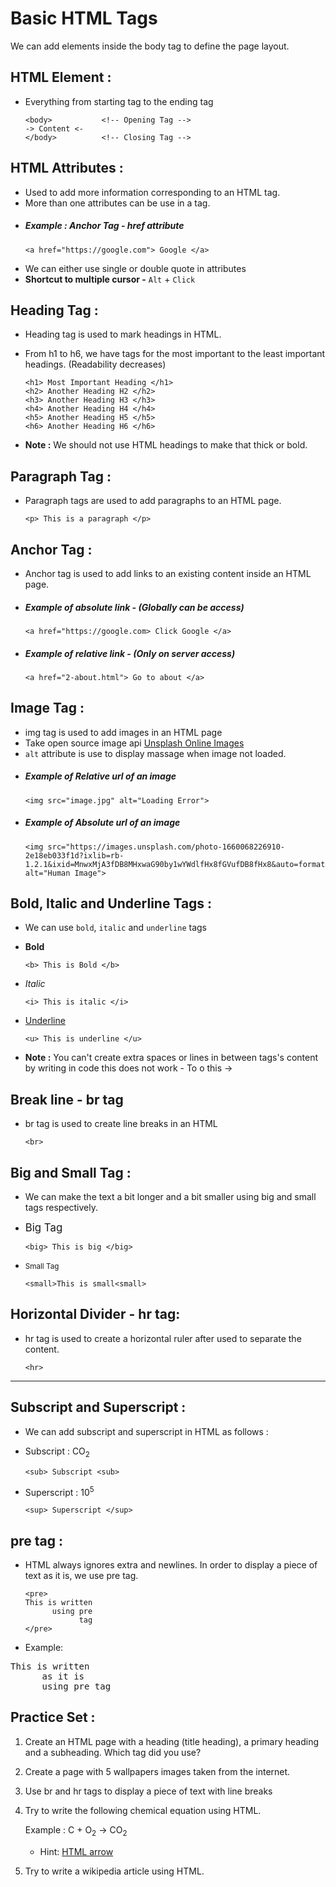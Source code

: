 # Basic HTML Tags
We can add elements inside the body tag to define the page layout.

## HTML Element :
* Everything from starting tag to the ending tag

      <body>           <!-- Opening Tag -->
      -> Content <-
      </body>          <!-- Closing Tag -->

## HTML Attributes :
* Used to add more information corresponding to an HTML tag.
* More than one attributes can be use in a tag.
* ##### Example : Anchor Tag - href attribute
      <a href="https://google.com"> Google </a>
* We can either use single or double quote in attributes
* **Shortcut to multiple cursor -** `Alt` + `Click`

## Heading Tag :
* Heading tag is used to mark headings in HTML.
* From h1 to h6, we have tags for the most important to the least important headings. (Readability decreases)

      <h1> Most Important Heading </h1>
      <h2> Another Heading H2 </h2>
      <h3> Another Heading H3 </h3>
      <h4> Another Heading H4 </h4>
      <h5> Another Heading H5 </h5>
      <h6> Another Heading H6 </h6>
* **Note :** We should not use HTML headings to make that thick or bold.

## Paragraph Tag :
* Paragraph tags are used to add paragraphs to an HTML page.

      <p> This is a paragraph </p>

## Anchor Tag :
* Anchor tag is used to add links to an existing content inside an HTML page.
* ##### Example of absolute link - (Globally can be access)
      <a href="https://google.com> Click Google </a>
* ##### Example of relative link - (Only on server access)
      <a href="2-about.html"> Go to about </a>

## Image Tag :
* img tag is used to add images in an HTML page
* Take open source image api [Unsplash Online Images](https://unsplash.com/)
* `alt` attribute is use to display massage when image not loaded.
* ##### Example of Relative url of an image
      <img src="image.jpg" alt="Loading Error">
* ##### Example of Absolute url of an image
      <img src="https://images.unsplash.com/photo-1660068226910-2e18eb033f1d?ixlib=rb-1.2.1&ixid=MnwxMjA3fDB8MHxwaG90by1wYWdlfHx8fGVufDB8fHx8&auto=format&fit=crop&w=1888&q=80" alt="Human Image">

## Bold, Italic and Underline Tags :
* We can use `bold`, `italic` and `underline` tags

* **Bold**

      <b> This is Bold </b>

* *Italic*

      <i> This is italic </i>

* <u>Underline</u>

      <u> This is underline </u>

* **Note :** You can't create extra spaces or lines in between tags's content by writing in code this does not work - To o this ->

## Break line - br tag
* br tag is used to create line breaks in an HTML

      <br>

## Big and Small Tag :
* We can make the text a bit longer and a bit smaller using big and small tags respectively.
* <big> Big Tag </big>

      <big> This is big </big>
* <small> Small Tag </small>

      <small>This is small<small>

## Horizontal Divider - hr tag:
* hr tag is used to create a horizontal ruler after used to separate the content.

      <hr>
<hr>

## Subscript and Superscript :
* We can add subscript and superscript in HTML as follows :
* Subscript : CO<sub>2</sub>

      <sub> Subscript <sub>

* Superscript : 10<sup>5<sup>

      <sup> Superscript </sup>

## pre tag :
* HTML always ignores extra and newlines. In order to display a piece of text as it is, we use pre tag.

      <pre>
      This is written
            using pre
                  tag
      </pre>
* Example:
<pre>This is written
      as it is
      using pre tag
</pre>

## Practice Set :
1. Create an HTML page with a heading (title heading), a primary heading and a subheading. Which tag did you use?
2. Create a page with 5 wallpapers images taken from the internet.
3. Use br and hr tags to display a piece of text with line breaks
4. Try to write the following chemical equation using HTML.

      Example : C + O<sub>2</sub> &rarr; CO<sub>2</sub>
    * Hint: [HTML arrow](https://www.w3schools.com/charsets/ref_utf_arrows.asp)
5. Try to write a wikipedia article using HTML.